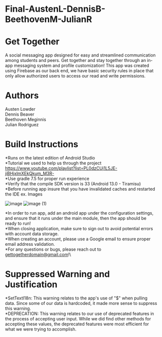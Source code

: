 # Final-AustenL-DennisB-BeethovenM-JulianR

# Get Together
A social messaging app designed for easy and streamlined communication among students and peers. Get together and stay together through an in-app messaging system and profile customization!
This app was created using Firebase as our back end, we have basic security rules in place that only allow authorized users to access our read and write permissions.

# Authors
Austen Lowder\
Dennis Beaver\
Beethoven Meginnis\
Julian Rodriguez

# Build Instructions
*Runs on the latest edition of Android Studio\
*Tutorial we used to help us through the project https://www.youtube.com/playlist?list=PL0dzCUj1L5JE-jiBHjxlmXEkQkum_M3R- \
*Use gradle 7.5 for proper run experience\
*Verify that the compile SDK version is 33 (Android 13.0 - Tiramisu)\
*Before running app insure that you have invalidated caches and restarted the IDE ex. Images


![image](https://user-images.githubusercontent.com/112116586/232137208-aef1079a-ca62-46d7-aa34-347d3dffca21.png)
![image (1)](https://user-images.githubusercontent.com/112116586/232137229-d400d01f-adee-4740-9e31-21365d17bfee.png)

*In order to run app, add an android app under the configuration settings, and ensure that it runs under the main module, then the app should be ready to run!\
*When closing application, make sure to sign out to avoid potential errors with account data storage.\
*When creating an account, please use a Google email to ensure proper email address validation.\
*For any questions or bugs, please reach out to gettogetherdomain@gmail.com!\

# Suppressed Warning and Justification
*SetTextI18n: This warning relates to the app's use of "$" when pulling data. Since some of our data is hardcoded, it made more sense to suppress this warning.\
*DEPRECATION: This warning relates to our use of deprecated features in the process of accepting user input. While we did find other methods for accepting these values, the deprecated features were most efficient for what we were trying to accomplish.